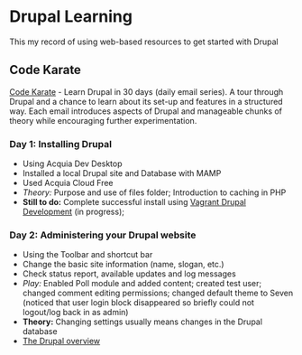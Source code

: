 # Drupal Learning
This my record of using web-based resources to get started with Drupal

## Code Karate
[Code Karate](http://codekarate.com/) - Learn Drupal in 30 days (daily email series). A tour through Drupal and a chance to learn about its set-up and features in a structured way. Each email introduces aspects of Drupal and manageable chunks of theory while encouraging further experimentation.

### Day 1: Installing Drupal
- Using Acquia Dev Desktop
- Installed a local Drupal site and Database with MAMP
- Used Acquia Cloud Free
- *Theory:* Purpose and use of files folder; Introduction to caching in PHP
- **Still to do:** Complete successful install using [Vagrant Drupal Development](https://www.drupal.org/node/2008758?utm_source=Drupal+Basics+Guide+%28Daily+Email%29&utm_campaign=34c5c273ef-Drupal_Basics_Course_Day1&utm_medium=email&utm_term=0_62853d349e-34c5c273ef-336738877&mc_cid=34c5c273ef&mc_eid=2356d42857) (in progress);

### Day 2: Administering your Drupal website
- Using the Toolbar and shortcut bar
- Change the basic site information (name, slogan, etc.)
- Check status report, available updates and log messages
- *Play:* Enabled Poll module and added content; created test user; changed comment editing permissions; changed default theme to Seven (noticed that user login block disappeared so briefly could not logout/log back in as admin)
- **Theory:** Changing settings usually means changes in the Drupal database
- [The Drupal overview](https://www.drupal.org/getting-started/before/overview)
